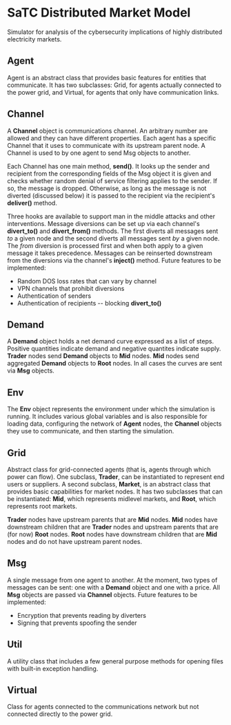 # SaTC Distributed Market Model

Simulator for analysis of the cybersecurity implications of 
highly distributed electricity markets.

## Agent

Agent is an abstract class that provides basic features for entities that 
communicate.  It has two subclasses: Grid, for agents actually connected
to the power grid, and Virtual, for agents that only have communication 
links.

## Channel

A __Channel__ object is communications channel.  An arbitrary number are 
allowed and they can have different properties.  Each agent has a specific 
Channel that it uses to communicate with its upstream parent node.  A Channel 
is used to by one agent to send Msg objects to another.

Each Channel has one main method, __send()__.  It looks up the sender and 
recipient from the corresponding fields of the Msg object it is given and checks 
whether random denial of service filtering applies to the sender.  If so, 
the message is dropped. Otherwise, as long as the message is not diverted (discussed
below) it is passed to the recipient via the recipient's __deliver()__ method.

Three hooks are available to support man in the middle attacks and other 
interventions.  Message diversions can be set up via each channel's 
__divert_to()__ and __divert_from()__ methods. The first diverts all 
messages sent *to* a given node and the second diverts all messages sent
*by* a given node. The *from* diversion is processed first and when both 
apply to a given message it takes precedence.  Messages can be reinserted 
downstream from the diversions via the channel's __inject()__ method.  Future 
features to be implemented:
* Random DOS loss rates that can vary by channel
* VPN channels that prohibit diversions
* Authentication of senders
* Authentication of recipients -- blocking __divert_to()__


## Demand

A __Demand__ object holds a net demand curve expressed as a list of steps.
Positive quantities indicate demand and negative quantites indicate supply.
__Trader__ nodes send __Demand__ objects to __Mid__ nodes.  __Mid__ nodes 
send aggregated __Demand__ objects to __Root__ nodes.  In all cases the 
curves are sent via __Msg__ objects.

## Env

The __Env__ object represents the environment under which the simulation
is running.  It includes various global variables and is also responsible
for loading data, configuring the network of __Agent__ nodes, 
the __Channel__ objects they use to communicate, and then starting the
simulation.

## Grid

Abstract class for grid-connected agents (that is, agents through
which power can flow).  One subclass, __Trader__, can be instantiated to represent 
end users or suppliers.  A second subclass, __Market__, is an abstract 
class that provides basic capabilities for market nodes.  It has two 
subclasses that can be instantiated: __Mid__, which represents midlevel 
markets, and __Root__, which represents root markets.

__Trader__ nodes have upstream parents that are __Mid__ nodes.  __Mid__ 
nodes have downstream children that are __Trader__ nodes and upstream 
parents that are (for now) __Root__ nodes.  __Root__ nodes have downstream 
children that are __Mid__ nodes and do not have upstream 
parent nodes.

## Msg

A single message from one agent to another.  At the moment, two types of 
messages can be sent: one with a __Demand__ object and one with a 
price.  All __Msg__ objects are passed via __Channel__ objects. Future 
features to be implemented:
* Encryption that prevents reading by diverters
* Signing that prevents spoofing the sender

## Util

A utility class that includes a few general purpose methods for opening
files with built-in exception handling.

## Virtual

Class for agents connected to the communications network but not
connected directly to the power grid. 
